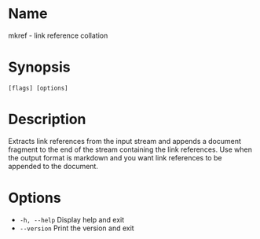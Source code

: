 # Name

mkref - link reference collation

# Synopsis

```
[flags] [options]
```

# Description

Extracts link references from the input stream and appends a document fragment to the end of the stream containing the link references. Use when the output format is markdown and you want link references to be appended to the document.

# Options

+ `-h, --help` Display help and exit
+ `--version` Print the version and exit

<? @include {=include} mkref-example.md ?>
